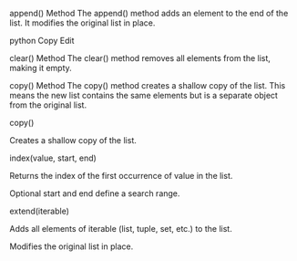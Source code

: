 append() Method
The append() method adds an element to the end of the list. It modifies the original list in place.

python
Copy
Edit
 
 clear() Method
The clear() method removes all elements from the list, making it empty.

copy() Method
The copy() method creates a shallow copy of the list. This means the new list contains the same elements but is a separate object from the original list.

copy()

Creates a shallow copy of the list.

index(value, start, end)

Returns the index of the first occurrence of value in the list.

Optional start and end define a search range.

extend(iterable)

Adds all elements of iterable (list, tuple, set, etc.) to the list.

Modifies the original list in place.